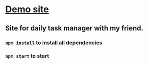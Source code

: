 <h1><a href='https://dailly.000webhostapp.com/'>Demo site</a></h1>

<h2>Site for daily task manager with my friend.</h2>

### `npm install` to install all dependencies

### `npm start` to start
